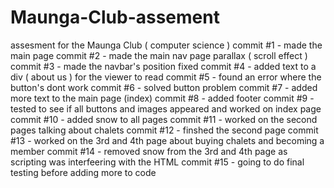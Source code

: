 # Maunga-Club-assement
assesment for the Maunga Club ( computer science )
commit #1 - made the main page
commit #2 - made the main nav page parallax ( scroll effect )
commit #3 - made the navbar's position fixed
commit #4 - added text to a div ( about us ) for the viewer to read 
commit #5 - found an error where the button's dont work
commit #6 - solved button problem
commit  #7 - added more text to the main page (index)
commit  #8 - added footer
commit  #9 - tested to see if all buttons and images appeared and worked on index page
commit  #10 - added snow to all pages
commit  #11 - worked on the second pages talking about chalets 
commit #12 - finshed the second page
commit #13 - worked on the 3rd and 4th page about buying chalets and becoming a member
commit #14 - removed snow from the 3rd and 4th page as scripting was interfeering with the HTML
commit #15 - going to do final testing before adding more to code 
